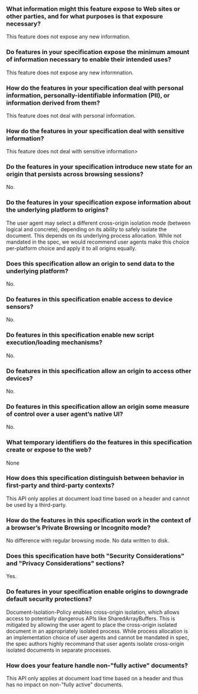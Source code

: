 ### What information might this feature expose to Web sites or other parties, and for what purposes is that exposure necessary?
This feature does not expose any new information.

### Do features in your specification expose the minimum amount of information necessary to enable their intended uses?
This feature does not expose any new informnation.

### How do the features in your specification deal with personal information, personally-identifiable information (PII), or information derived from them?
This feature does not deal with personal information.

### How do the features in your specification deal with sensitive information?
This feature does not deal with sensitive information>

### Do the features in your specification introduce new state for an origin that persists across browsing sessions?
No.

### Do the features in your specification expose information about the underlying platform to origins?
The user agent may select a different cross-origin isolation mode (between logical and concrete), depending on its ability to safely isolate the document.
This depends on its underlying process allocation. While not mandated in the spec, we would recommend user agents make this choice per-platform choice and apply it to all origins equally.

### Does this specification allow an origin to send data to the underlying platform?
No.

### Do features in this specification enable access to device sensors?
No.

### Do features in this specification enable new script execution/loading mechanisms?
No.

### Do features in this specification allow an origin to access other devices?
No.

### Do features in this specification allow an origin some measure of control over a user agent’s native UI?
No.

### What temporary identifiers do the features in this specification create or expose to the web?
None

### How does this specification distinguish between behavior in first-party and third-party contexts?
This API only applies at document load time based on a header and cannot be used by a third-party.

### How do the features in this specification work in the context of a browser’s Private Browsing or Incognito mode?
No difference with regular browsing mode. No data written to disk.

### Does this specification have both "Security Considerations" and "Privacy Considerations" sections?
Yes.

### Do features in your specification enable origins to downgrade default security protections?
Document-Isolation-Policy enables cross-origin isolation, which allows access to potentially dangerous APIs like SharedArrayBuffers. This is mitigated by allowing the user agent to place the cross-origin isolated document in an appropriately isolated process.
While process allocation is an implementation choice of user agents and cannot be mandated in spec, the spec authors highly recommand that user agents isolate cross-origin isolated documents in separate processes.

### How does your feature handle non-"fully active" documents?
This API only applies at document load time based on a header and thus has no impact on non-"fully active" documents.
